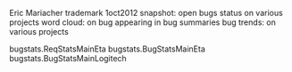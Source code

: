 Eric Mariacher trademark 1oct2012
snapshot: open bugs status on various projects
word cloud: on bug appearing in bug summaries
bug trends: on various projects

bugstats.ReqStatsMainEta
bugstats.BugStatsMainEta
bugstats.BugStatsMainLogitech

